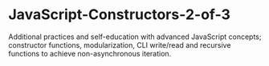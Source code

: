# JavaScript-Constructors-2-of-3
Additional practices and self-education with advanced JavaScript concepts; constructor functions, modularization, CLI write/read and recursive functions to achieve non-asynchronous iteration.
